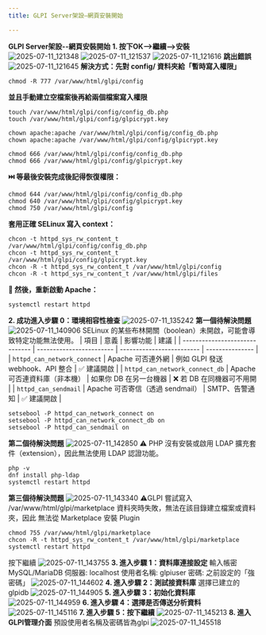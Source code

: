 ```yaml
---
title: GLPI Server架設–網頁安裝開始

---
```


**GLPI Server架設--網頁安裝開始**
**1. 按下OK-->繼續-->安裝**
![2025-07-11_121348](https://hackmd.io/_uploads/HJz9yzCHeg.png)
![2025-07-11_121537](https://hackmd.io/_uploads/ryFylG0rge.png)
![2025-07-11_121616](https://hackmd.io/_uploads/HyDWgfArel.png)
**跳出錯誤**
![2025-07-11_121645](https://hackmd.io/_uploads/HyLmgG0Bge.png)
**解決方式：先對 config/ 資料夾給「暫時寫入權限」**
```
chmod -R 777 /var/www/html/glpi/config
```
**並且手動建立空檔案後再給兩個檔案寫入權限**
```
touch /var/www/html/glpi/config/config_db.php
touch /var/www/html/glpi/config/glpicrypt.key

chown apache:apache /var/www/html/glpi/config/config_db.php
chown apache:apache /var/www/html/glpi/config/glpicrypt.key

chmod 666 /var/www/html/glpi/config/config_db.php
chmod 666 /var/www/html/glpi/config/glpicrypt.key
```
**⏭️ 等最後安裝完成後記得恢復權限：**
```
chmod 644 /var/www/html/glpi/config/config_db.php
chmod 640 /var/www/html/glpi/config/glpicrypt.key
chmod 750 /var/www/html/glpi/config
```
**套用正確 SELinux 寫入 context：**
```
chcon -t httpd_sys_rw_content_t /var/www/html/glpi/config/config_db.php
chcon -t httpd_sys_rw_content_t /var/www/html/glpi/config/glpicrypt.key
chcon -R -t httpd_sys_rw_content_t /var/www/html/glpi/config
chcon -R -t httpd_sys_rw_content_t /var/www/html/glpi/files
```
**🔄 然後，重新啟動 Apache：**
```
systemctl restart httpd
```
**2. 成功進入步驟 0：環境相容性檢查**
![2025-07-11_135242](https://hackmd.io/_uploads/BkwjUm0ree.png)
**第一個待解決問題**
![2025-07-11_140906](https://hackmd.io/_uploads/ByWh9mCHeg.png)
SELinux 的某些布林開關（boolean）未開啟，可能會導致特定功能無法使用。
| 項目                             | 意義                         | 影響功能                           | 建議              |
| ------------------------------ | ------------------------      | -------------------------        | --------------- |
| `httpd_can_network_connect`    | Apache 可否連外網               | 例如 GLPI 發送 webhook、API 整合    | ✅ 建議開啟          |
| `httpd_can_network_connect_db` | Apache 可否連資料庫（非本機）     | 如果你 DB 在另一台機器               | ❌ 若 DB 在同機器可不用開 |
| `httpd_can_sendmail`           | Apache 可否寄信（透過 sendmail） | SMTP、告警通知                      | ✅ 建議開啟          |

```
setsebool -P httpd_can_network_connect on
setsebool -P httpd_can_network_connect_db on
setsebool -P httpd_can_sendmail on
```
**第二個待解決問題**
![2025-07-11_142850](https://hackmd.io/_uploads/HkpM14RHle.png)
⚠️ PHP 沒有安裝或啟用 LDAP 擴充套件（extension），因此無法使用 LDAP 認證功能。
```
php -v
dnf install php-ldap
systemctl restart httpd
```
**第三個待解決問題**
![2025-07-11_143340](https://hackmd.io/_uploads/SyVUgNCSll.png)
⚠️GLPI 嘗試寫入 /var/www/html/glpi/marketplace 資料夾時失敗，無法在該目錄建立檔案或資料夾，因此 無法從 Marketplace 安裝 Plugin
```
chmod 755 /var/www/html/glpi/marketplace
chcon -R -t httpd_sys_rw_content_t /var/www/html/glpi/marketplace
systemctl restart httpd
```
按下繼續
![2025-07-11_143755](https://hackmd.io/_uploads/HJMBZ4Arel.png)
**3. 進入步驟 1：資料庫連接設定**
輸入帳密
MySQL/MariaDB 伺服器: localhost
使用者名稱: glpiuser
密碼: 之前設定的「強密碼」
![2025-07-11_144602](https://hackmd.io/_uploads/Sk-NQ4Aree.png)
**4. 進入步驟 2：測試接資料庫**
選擇已建立的glpidb
![2025-07-11_144905](https://hackmd.io/_uploads/SJ0074CSgx.png)
**5. 進入步驟 3：初始化資料庫**
![2025-07-11_144959](https://hackmd.io/_uploads/H1iG4VRSgg.png)
**6. 進入步驟 4：選擇是否傳送分析資料**
![2025-07-11_145116](https://hackmd.io/_uploads/HJDOE4ASxx.png)
**7. 進入步驟 5：按下繼續**
![2025-07-11_145213](https://hackmd.io/_uploads/r10oEVRHel.png)
**8. 進入GLPI管理介面**
預設使用者名稱及密碼皆為glpi
![2025-07-11_145518](https://hackmd.io/_uploads/ry4dHN0Beg.png)
